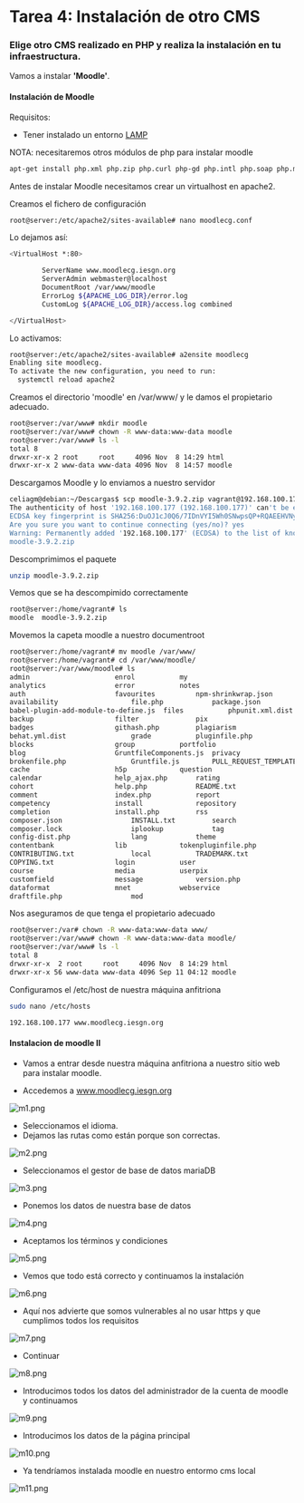 # Tarea 4: Instalación de otro CMS 

### Elige otro CMS realizado en PHP y realiza la instalación en tu infraestructura.

Vamos a instalar **'Moodle'**.

#### Instalación de Moodle

Requisitos:

* Tener instalado un entorno [LAMP](https://github.com/CeliaGMqrz/cms_install_debian/blob/main/t1_lamp.md)

NOTA: necesitaremos otros módulos de php para instalar moodle

```sh
apt-get install php.xml php.zip php.curl php-gd php.intl php.soap php.mbstring

```

Antes de instalar Moodle necesitamos crear un virtualhost en apache2.

Creamos el fichero de configuración 

```sh
root@server:/etc/apache2/sites-available# nano moodlecg.conf 
```

Lo dejamos así:

```sh
<VirtualHost *:80>

        ServerName www.moodlecg.iesgn.org
        ServerAdmin webmaster@localhost
        DocumentRoot /var/www/moodle
        ErrorLog ${APACHE_LOG_DIR}/error.log
        CustomLog ${APACHE_LOG_DIR}/access.log combined

</VirtualHost>
```

Lo activamos:

```sh
root@server:/etc/apache2/sites-available# a2ensite moodlecg
Enabling site moodlecg.
To activate the new configuration, you need to run:
  systemctl reload apache2
```

Creamos el directorio 'moodle' en /var/www/ y le damos el propietario adecuado.

```sh
root@server:/var/www# mkdir moodle
root@server:/var/www# chown -R www-data:www-data moodle
root@server:/var/www# ls -l
total 8
drwxr-xr-x 2 root     root     4096 Nov  8 14:29 html
drwxr-xr-x 2 www-data www-data 4096 Nov  8 14:57 moodle

```

Descargamos Moodle y lo enviamos a nuestro servidor

```sh
celiagm@debian:~/Descargas$ scp moodle-3.9.2.zip vagrant@192.168.100.177:/home/vagrant
The authenticity of host '192.168.100.177 (192.168.100.177)' can't be established.
ECDSA key fingerprint is SHA256:DuOJ1cJ0Q6/7IDnVYI5Wh0SNwpsQP+RQAEEHVNybN3U.
Are you sure you want to continue connecting (yes/no)? yes
Warning: Permanently added '192.168.100.177' (ECDSA) to the list of known hosts.
moodle-3.9.2.zip                                                       100%   71MB 162.0MB/s   00:00  
```
Descomprimimos el paquete

```sh
unzip moodle-3.9.2.zip
```
Vemos que se ha descompimido correctamente

```sh
root@server:/home/vagrant# ls
moodle	moodle-3.9.2.zip

```
Movemos la capeta moodle a nuestro documentroot

```sh
root@server:/home/vagrant# mv moodle /var/www/
root@server:/home/vagrant# cd /var/www/moodle/
root@server:/var/www/moodle# ls
admin				      enrol		      my
analytics			      error		      notes
auth				      favourites	      npm-shrinkwrap.json
availability			      file.php		      package.json
babel-plugin-add-module-to-define.js  files		      phpunit.xml.dist
backup				      filter		      pix
badges				      githash.php	      plagiarism
behat.yml.dist			      grade		      pluginfile.php
blocks				      group		      portfolio
blog				      GruntfileComponents.js  privacy
brokenfile.php			      Gruntfile.js	      PULL_REQUEST_TEMPLATE.txt
cache				      h5p		      question
calendar			      help_ajax.php	      rating
cohort				      help.php		      README.txt
comment				      index.php		      report
competency			      install		      repository
completion			      install.php	      rss
composer.json			      INSTALL.txt	      search
composer.lock			      iplookup		      tag
config-dist.php			      lang		      theme
contentbank			      lib		      tokenpluginfile.php
CONTRIBUTING.txt		      local		      TRADEMARK.txt
COPYING.txt			      login		      user
course				      media		      userpix
customfield			      message		      version.php
dataformat			      mnet		      webservice
draftfile.php			      mod

```

Nos aseguramos de que tenga el propietario adecuado

```sh
root@server:/var# chown -R www-data:www-data www/
root@server:/var/www# chown -R www-data:www-data moodle/
root@server:/var/www# ls -l
total 8
drwxr-xr-x  2 root     root     4096 Nov  8 14:29 html
drwxr-xr-x 56 www-data www-data 4096 Sep 11 04:12 moodle

```
Configuramos el /etc/host de nuestra máquina anfitriona

```sh
sudo nano /etc/hosts
```

```sh
192.168.100.177 www.moodlecg.iesgn.org

```
#### Instalacion de moodle II

* Vamos a entrar desde nuestra máquina anfitriona a nuestro sitio web para instalar moodle. 

* Accedemos a www.moodlecg.iesgn.org

![m1.png](https://github.com/CeliaGMqrz/cms_install_debian/blob/main/capturas/m1.png)

* Seleccionamos el idioma.
* Dejamos las rutas como están porque son correctas.

![m2.png](https://github.com/CeliaGMqrz/cms_install_debian/blob/main/capturas/m2.png)

* Seleccionamos el gestor de base de datos mariaDB

![m3.png](https://github.com/CeliaGMqrz/cms_install_debian/blob/main/capturas/m3.png)

* Ponemos los datos de nuestra base de datos

![m4.png](https://github.com/CeliaGMqrz/cms_install_debian/blob/main/capturas/m4.png)

* Aceptamos los términos y condiciones

![m5.png](https://github.com/CeliaGMqrz/cms_install_debian/blob/main/capturas/m5.png)

* Vemos que todo está correcto y continuamos la instalación

![m6.png](https://github.com/CeliaGMqrz/cms_install_debian/blob/main/capturas/m6.png)

* Aquí nos advierte que somos vulnerables al no usar https y que cumplimos todos los requisitos

![m7.png](https://github.com/CeliaGMqrz/cms_install_debian/blob/main/capturas/m7.png)

* Continuar

![m8.png](https://github.com/CeliaGMqrz/cms_install_debian/blob/main/capturas/m8.png)


* Introducimos todos los datos del administrador de la cuenta de moodle y continuamos

![m9.png](https://github.com/CeliaGMqrz/cms_install_debian/blob/main/capturas/m9.png)

* Introducimos los datos de la página principal

![m10.png](https://github.com/CeliaGMqrz/cms_install_debian/blob/main/capturas/m10.png)

* Ya tendríamos instalada moodle en nuestro entormo cms local

![m11.png](https://github.com/CeliaGMqrz/cms_install_debian/blob/main/capturas/m11.png)





